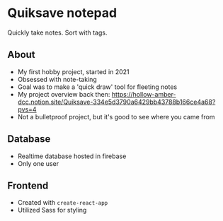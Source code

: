 # Quiksave notepad
Quickly take notes. Sort with tags.

## About
- My first hobby project, started in 2021
- Obsessed with note-taking
- Goal was to make a 'quick draw' tool for fleeting notes
- My project overview back then: https://hollow-amber-dcc.notion.site/Quiksave-334e5d3790a6429bb43788b166ce4a68?pvs=4
- Not a bulletproof project, but it's good to see where you came from

## Database
- Realtime database hosted in firebase
- Only one user

## Frontend
- Created with `create-react-app`
- Utilized Sass for styling
